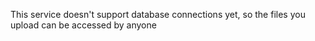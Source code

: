 This service doesn't support database connections yet, so the files you upload can be accessed by anyone
